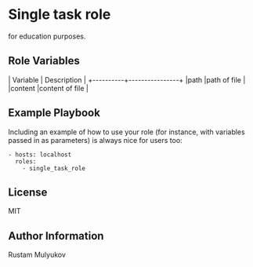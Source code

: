 Single task role 
================

for education purposes.

Role Variables
--------------

| Variable | Description    |
+----------+----------------+
|path      |path of file    |
|content   |content of file |


Example Playbook
----------------

Including an example of how to use your role (for instance, with variables passed in as parameters) is always nice for users too:

    - hosts: localhost
      roles: 
        - single_task_role

License
-------

MIT

Author Information
------------------

Rustam Mulyukov 
